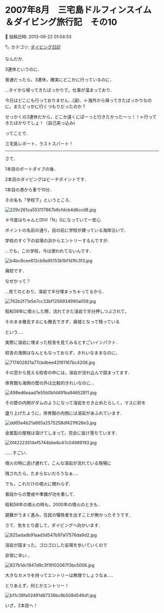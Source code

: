 # 2007年8月　三宅島ドルフィンスイム＆ダイビング旅行記　その10

📅 投稿日時: 2013-09-22 01:04:53

🏷️ カテゴリ: [ダイビング日記](ce3a7a8d424d112fce83ee85c81a0e344.md)

なんだか．


3連休というのに．





普通だったら，3連休，確実にどこかに行っているのに．





…タイから帰ってきたばっかりで，仕事が溜まっており．


今日はどこにも行っておりません…(涙)．←海外から帰ってきたばっかりなのに，またどっかに行くつもりだったのか？





せっかくの3連休だから，どこか遠くにぱーっと行きたかった～っ！！←行ってきたばかりでしょ！（自己突っ込み)





ってことで．


三宅島レポート，ラストスパート！


---


さて．


1本目のボートダイブの後．


2本目のダイビングはビーチポイントです．





1本目の港から車で10分．


その名も「学校下」というところ．




![229c261ca553117867b6cfdcb4d6ccd8.jpg](images/229c261ca553117867b6cfdcb4d6ccd8.jpg)




＃今度はちゃんとDIVI「N」Gになっていて一安心





ポイントの名前の通り，目の前に学校が建っている海岸沿いで．


学校のすぐ下の岩場の浜からエントリーするんですが．





…でも，この学校，今は使われてないんです．




![b4bc8cee612cb9a95153b1bf1d1fc3f3.jpg](images/b4bc8cee612cb9a95153b1bf1d1fc3f3.jpg)




廃校です．





なぜかって？


…見てのとおり，溶岩で半分埋まっちゃってるから．




![762b2f71e5e7cc33bf1256934990a059.jpg](images/762b2f71e5e7cc33bf1256934990a059.jpg)




昭和58年に噴火した際，流れてきた溶岩で半分押しつぶされて，


そのまま撤去するにも撤去できず，廃墟となって残っている


という…．





実際に溶岩に埋まった校舎を見てみるとすごいインパクト．


校舎の海側はなんともなっておらず，きれいなままなのに，




![717402821a77cbdbee42f81167bc4208.jpg](images/717402821a77cbdbee42f81167bc4208.jpg)




その窓から見える校舎の中には，溶岩が流れ込んで固まってます．





体育館も海側の壁の外は比較的きれいなのに…




![498ed6eaad7e55b0bfd491ba94652811.jpg](images/498ed6eaad7e55b0bfd491ba94652811.jpg)




その壁の内側がダムのようになって溶岩をせき止めたらしく，マスに砂を


盛り上げたように，体育館の内側には溶岩があふれています．




![dd65e4b21a665a2575258df421f626e3.jpg](images/dd65e4b21a665a2575258df421f626e3.jpg)




金属製の屋根は溶けてしまって，完全に抜け落ちています．




![0f42223514ef5744bbe6c47c04989193.jpg](images/0f42223514ef5744bbe6c47c04989193.jpg)







……すごい．


噴火の時に逃げ遅れて，こんな溶岩が流れている現場に


残されたら，たまらないだろうなぁ…．





でも，これだけの噴火に関わらず．


普段からの警戒や準備が功を奏して．


昭和58年の噴火の時も，2000年の噴火のときも．


避難がうまく進み，住民の犠牲者を出すことが無かったそうです．





さて．気をとり直して，ダイビングへ向かいます．




![825adadb91aad3d547b97a17576da9d2.jpg](images/825adadb91aad3d547b97a17576da9d2.jpg)







溶岩が固まった，ゴロゴロした岩場を歩いていくので


非常に辛い…




![827b1dc1947d9c3f19102067f3bc5006.jpg](images/827b1dc1947d9c3f19102067f3bc5006.jpg)




大きなカメラを持ってエントリーは無理でしょうなぁ…．





とりあえず，何とかエントリー！




![b11c38fa02491d87336bc8b508d546d1.jpg](images/b11c38fa02491d87336bc8b508d546d1.jpg)




いざ，2本目へ！
